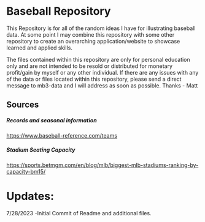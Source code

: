 # Baseball Repository
This Repository is for all of the random ideas I have for illustrating baseball data. At some point I may combine this repository with some other repository to create an overarching application/website to showcase learned and applied skills.

The files contained within this repository are only for personal education only and are not intended to be resold or distributed for monetary profit/gain by myself or any other individual.
If there are any issues with any of the data or files located within this repository, please send a direct message to mb3-data and I will address as soon as possible.
Thanks - Matt

## Sources
##### Records and seasonal information
https://www.baseball-reference.com/teams
##### Stadium Seating Capacity
https://sports.betmgm.com/en/blog/mlb/biggest-mlb-stadiums-ranking-by-capacity-bm15/

# Updates:
7/28/2023
-Initial Commit of Readme and additional files.
